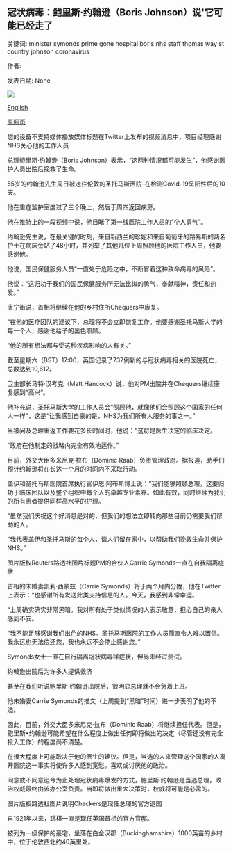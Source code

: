 ## 冠状病毒：鲍里斯·约翰逊（Boris Johnson）说'它可能已经走了

关键词: minister symonds prime gone hospital boris nhs staff thomas way st country johnson coronavirus

作者: 

发表日期: None

![](https://ichef.bbci.co.uk/images/ic/1024x576/p089bxqp.jpg)

[English](Coronavirus%3A%20Boris%20Johnson%20says%20%27it%20could%20have%20gone%20either%20way%27.md)

[原网页](https://www.bbc.com/news/uk-politics-52262012)

您的设备不支持媒体播放媒体标题在Twitter上发布的视频消息中，项目经理感谢NHS关心他的工作人员

总理鲍里斯·约翰逊（Boris Johnson）表示，“这两种情况都可能发生”，他感谢医护人员出院后挽救了生命。

55岁的约翰逊先生周日被送往伦敦的圣托马斯医院-在检测Covid-19呈阳性后的10天。

他在重症监护室度过了三个晚上，然后于周四返回病房。

他在推特上的一段视频中说，他目睹了第一线医院工作人员的“个人勇气”。

约翰逊先生说，在最关键的时刻，来自新西兰的珍妮和来自葡萄牙的路易斯的两名护士在病床旁站了48小时，并列举了其他几位上周照顾他的医院工作人员，他要感谢他。

他说，国民保健服务人员“一直处于危险之中，不断冒着这种致命病毒的风险”。

他说：“这归功于我们的国民保健服务所无法比拟的勇气，奉献精神，责任和热爱。”

唐宁街说，首相将继续在他的乡村住所Chequers中康复。

“在他的医疗团队的建议下，总理将不会立即恢复工作。他要感谢圣托马斯大学的每一个人，感谢他给予的出色照顾。

“他的所有想法都与受这种疾病影响的人有关。”

截至星期六（BST）17:00，英国记录了737例新的与冠状病毒相关的医院死亡，总数达到10,612。

卫生部长马特·汉考克（Matt Hancock）说，他对PM出院并在Chequers继续康复感到“高兴”。

他补充说，圣托马斯大学的工作人员会“照顾他，就像他们会照顾这个国家的任何人一样”，这是“让我感到自豪的是，NHS为我们所有人服务的事之一。”

当被问及总理重返工作要花多长时间时，他说：“这将是医生决定的临床决定。

“政府在他制定的战略内完全有效地运作。”

目前，外交大臣多米尼克·拉布（Dominic Raab）负责管理政府。据报道，助手们预计约翰逊将在长达一个月的时间内不采取行动。

盖伊和圣托马斯医院首席执行官伊恩·阿布斯博士说：“我们能够照顾总理，这要归功于临床团队以及整个组织中每个人的卓越专业素养。如此有效，同时继续为我们的所有患者提供同样高水平的护理。

“虽然我们庆祝这个好消息是对的，但我们的想法立即转向那些目前仍需要我们帮助的人。

“我代表盖伊和圣托马斯的每个人，请人们留在家中，以帮助我们挽救生命并保护NHS。”

图片版权Reuters路透社图片标题PM的合伙人Carrie Symonds一直在自我隔离症状

首相的未婚妻凯莉·西蒙兹（Carrie Symonds）将于两个月内分娩，他在Twitter上表示：“也感谢所有发送此类支持信息的人。今天，我感到非常幸运。

“上周确实确实非常黑暗。我对所有处于类似情况的人表示敬意，担心自己的亲人感到不安。

“我不能足够感谢我们出色的NHS。圣托马斯医院的工作人员简直令人难以置信。我永远也无法偿还您，我也永远不会停止感谢您。”

Symonds女士一直在自行隔离冠状病毒样症状，但尚未经过测试。

约翰逊出院后为许多人提供救济

甚至在我们听说鲍里斯·约翰逊出院后，很明显总理就不会急着上班。

他未婚妻Carrie Symonds的推文（上周提到“黑暗”时间）进一步表明了他的不适。

因此，目前，外交大臣多米尼克·拉布（Dominic Raab）将继续担任代表。但是，鲍里斯•约翰逊可能希望在什么程度上做出任何即将做出的决定（尽管还没有完全投入工作）的程度尚不清楚。

在很大程度上可能取决于他的医生的建议。但是，当选的人来管理这个国家的人离开医院这一事实将使许多人感到宽慰。喜欢或讨厌他的政治。

同意或不同意迄今为止处理冠状病毒爆发的方式，鲍里斯·约翰逊是当选总理，政治权威最终由该办公室负责。当即将做出重大决策时，权威将可能是必需的。

图片版权路透社图片说明Checkers是现任总理的官方退国

自1921年以来，跳棋一直是现任英国首相的官方官邸。

被列为一级保护的豪宅，坐落在白金汉郡（Buckinghamshire）1000英亩的乡村中，位于伦敦西北约40英里处。